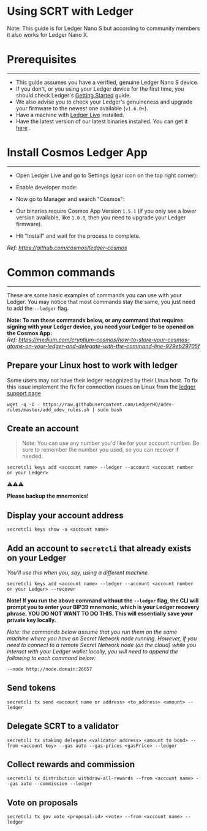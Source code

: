 <slim-column>

# Using SCRT with Ledger


Note: This guide is for Ledger Nano S but according to community members it also works for Ledger Nano X.

# Prerequisites
---------------------------------

*   This guide assumes you have a verified, genuine Ledger Nano S device.
*   If you don't, or you using your Ledger device for the first time, you should check Ledger's [Getting Started](https://support.ledger.com/hc/en-us/sections/360001415213-Getting-started) guide.
*   We also advise you to check your Ledger's genuineness and upgrade your firmware to the newest one available (`v1.6.0+`).
*   Have a machine with [Ledger Live](https://www.ledger.com/ledger-live) installed.
*   Have the latest version of our latest binaries installed. You can get it [here](https://github.com/enigmampc/SecretNetwork/releases/latest) .

# Install Cosmos Ledger App
---------------------------------------------------------

*   Open Ledger Live and go to Settings (gear icon on the top right corner):
    
*   Enable developer mode:  
    
*   Now go to Manager and search "Cosmos":
    
*   Our binaries require Cosmos App Version `1.5.1` (if you only see a lower version available, like `1.0.0`, then you need to upgrade your Ledger firmware).
    
*   Hit "Install" and wait for the process to complete.
    

_Ref: https://github.com/cosmos/ledger-cosmos_

# Common commands
-------------------------------------

These are some basic examples of commands you can use with your Ledger. You may notice that most commands stay the same, you just need to add the `--ledger` flag.

**Note: To run these commands below, or any command that requires signing with your Ledger device, you need your Ledger to be opened on the Cosmos App:**  
_Ref: https://medium.com/cryptium-cosmos/how-to-store-your-cosmos-atoms-on-your-ledger-and-delegate-with-the-command-line-929eb29705f_

## Prepare your Linux host to work with ledger

Some users may not have their ledger recognized by their Linux host. To fix this issue implement the fix for connection issues on Linux from the [ledger support page](https://support.ledger.com/hc/en-us/articles/115005165269-Connection-issues-with-Windows-or-Linux)

```
wget -q -O - https://raw.githubusercontent.com/LedgerHQ/udev-rules/master/add_udev_rules.sh | sudo bash

```

## Create an account

> Note: You can use any number you'd like for your account number. Be sure to remember the number you used, so you can recover if needed.

```
secretcli keys add <account name> --ledger --account <account number on your Ledger>

```

⚠️⚠️⚠️

**Please backup the mnemonics!**

## Display your account address

```
secretcli keys show -a <account name>

```

## Add an account to `secretcli` that already exists on your Ledger

_You'll use this when you, say, using a different machine._

```
secretcli keys add <account name> --ledger --account <account number on your Ledger> --recover

```

**Note! If you run the above command without the `--ledger` flag, the CLI will prompt you to enter your BIP39 mnemonic, which is your Ledger recovery phrase. YOU DO NOT WANT TO DO THIS. This will essentially save your private key locally.**

_Note: the commands below assume that you run them on the same machine where you have an Secret Network node running. However, if you need to connect to a remote Secret Network node (on the cloud) while you interact with your Ledger wallet locally, you will need to append the following to each command below:_

```
--node http://node.domain:26657

```

## Send tokens

```
secretcli tx send <account name or address> <to_address> <amount> --ledger

```

## Delegate SCRT to a validator

```
secretcli tx staking delegate <validator address> <amount to bond> --from <account key> --gas auto --gas-prices <gasPrice> --ledger

```

## Collect rewards and commission

```
secretcli tx distribution withdraw-all-rewards --from <account name> --gas auto --commission --ledger

```

## Vote on proposals

```
secretcli tx gov vote <proposal-id> <vote> --from <account name> --ledger

```



</slim-column>